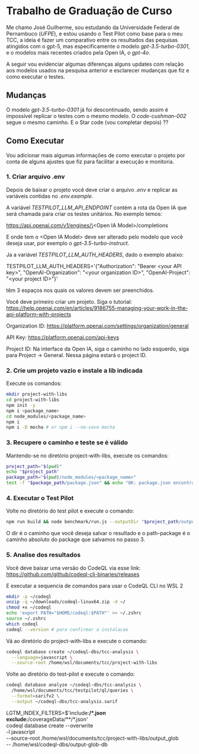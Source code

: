 # Trabalho de Graduação de Curso

Me chamo José Guilherme, sou estudando da Universidade Federal de Pernambuco (*UFPE*), e estou usando o Test Pilot como base para o meu TCC, a ideia é fazer um comparativo entre os resultados das pequisas atingidos com o gpt-5, mas especificamente o modelo *gpt-3.5-turbo-0301*, e o modelos mais recentes criados pela Open IA, o *gpt-4o*.

A seguir vou evidenciar algumas diferenças alguns updates com relação aos modelos usados na pesquisa anterior e esclarecer mudanças que fiz e como executar o testes.

## Mudanças

O modelo *gpt-3.5-turbo-0301* já foi descontinuado, sendo assim é impossível replicar o testes com o mesmo modelo. O *code-cushman-002* segue o mesmo caminho. E o Star code (vou completar depois) ??

## Como Executar

Vou adicionar mais algumas informações de como executar o projeto por conta de alguns ajustes que fiz para facilitar a execução e monitoria.

### 1. Criar arquivo .env
Depois de baixar o projeto você deve criar o arquivo *.env* e replicar as variáveis contidas no *.env.example*.

A variável *TESTPILOT_LLM_API_ENDPOINT* contém a rota da Open IA que será chamada para criar os testes unitários. No exemplo temos:

https://api.openai.com/v1/engines/\<Open IA Model\>/completions

E onde tem o \<Open IA Model\> deve ser alterado pelo modelo que você deseja usar, por exemplo o *gpt-3.5-turbo-instruct*.

Ja a variável *TESTPILOT_LLM_AUTH_HEADERS*, dado o exemplo abaixo:

TESTPILOT_LLM_AUTH_HEADERS='{"Authorization": "Bearer \<your API key\>", "OpenAI-Organization": "\<your organization ID\>", "OpenAI-Project": "\<your project ID\>"}'

têm 3 espaços nos quais os valores devem ser preenchidos.

Você deve primeiro criar um projeto. Siga o tutorial:
https://help.openai.com/en/articles/9186755-managing-your-work-in-the-api-platform-with-projects

Organization ID: https://platform.openai.com/settings/organization/general

API Key: https://platform.openai.com/api-keys

Project ID: Na interface da Open IA, siga o caminho no lado esquerdo, siga para Project -> General. Nessa página estará o project ID.

### 2. Crie um projeto vazio e instale a lib indicada

Execute os comandos:

```sh
mkdir project-with-libs
cd project-with-libs
npm init -y
npm i <package_name>
cd node_modules/<package_name>
npm i
npm i -D mocha # or npm i --no-save mocha
```

### 3. Recupere o caminho e teste se é válido

Mantendo-se no diretório project-with-libs, execute os comandos:

```sh
project_path="$(pwd)"
echo "$project_path"
package_path="$(pwd)/node_modules/<package_name>"
test -f "$package_path/package.json" && echo "OK: package.json encontrado"
```

### 4. Executar o Test Pilot

Volte no diretório do test pilot e execute o comando:

```sh
npm run build && node benchmark/run.js --outputDir "$project_path/output_<package_name>" --package "$package_path"
```

O dir é o caminho que você deseja salvar o resultado e o path-package é o caminho absoluto do package que salvamos no passo 3. 


### 5. Analise dos resultados

Você deve baixar uma versão do CodeQL via esse link:
https://github.com/github/codeql-cli-binaries/releases

E executar a sequencia de comandos para usar o CodeQL CLI no WSL 2
```sh
mkdir -p ~/codeql
unzip -q ~/downloads/codeql-linux64.zip -d ~/
chmod +x ~/codeql
echo 'export PATH="$HOME/codeql:$PATH"' >> ~/.zshrc
source ~/.zshrc
which codeql
codeql --version # para confirmar a instalacao
```

Vá ao diretório do project-with-libs e execute o comando:
```sh
codeql database create ~/codeql-dbs/tcc-analysis \
  --language=javascript \
  --source-root /home/wsl/documents/tcc/project-with-libs
```

Volte ao diretório do test-pilot e execute o comando:
```sh
codeql database analyze ~/codeql-dbs/tcc-analysis \
  /home/wsl/documents/tcc/testpilot/ql/queries \
  --format=sarifv2 \
  --output ~/codeql-dbs/tcc-analysis.sarif
```
LGTM_INDEX_FILTERS=$'include:**/*.json \
exclude:**/coverageData/**/*.json' \
  codeql database create --overwrite \
  -l javascript \
  --source-root /home/wsl/documents/tcc/project-with-libs/output_glob \
  -- /home/wsl/codeql-dbs/output-glob-db